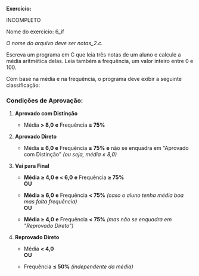 **Exercício:**  

INCOMPLETO

Nome do exercício: 6_if

_O nome do arquivo deve ser notas_2.c._

Escreva um programa em C que leia três notas de um aluno e calcule a média aritmética delas. 
Leia também a frequência, um valor inteiro entre 0 e 100.
  
Com base na média e na frequência, o programa deve exibir a seguinte classificação:  

### Condições de Aprovação:

1. **Aprovado com Distinção**
    
    - Média **\> 8,0** **e** Frequência **≥ 75%**
        
2. **Aprovado Direto**
    
    - Média **≥ 6,0** **e** Frequência **≥ 75%** **e** não se enquadra em "Aprovado com Distinção" _(ou seja, média ≤ 8,0)_
        
3. **Vai para Final**
    
    - **Média ≥ 4,0 e < 6,0** **e** Frequência **≥ 75%**  
        **OU**
        
    - **Média ≥ 6,0** **e** Frequência **< 75%** _(caso o aluno tenha média boa mas falta frequência)_  
        **OU**
        
    - **Média ≥ 4,0** **e** Frequência **< 75%** _(mas não se enquadra em "Reprovado Direto")_
        
4. **Reprovado Direto**
    
    - Média **< 4,0**  
        **OU**
        
    - Frequência **≤ 50%** _(independente da média)_

